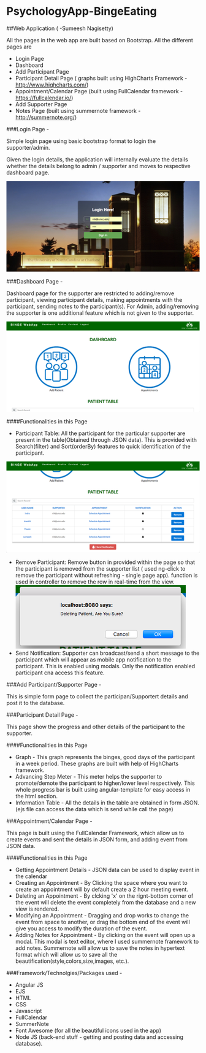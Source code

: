 # PsychologyApp-BingeEating

##Web Application ( -Sumeesh Nagisetty)

All the pages in the web app are built based on Bootstrap. All the different pages are

  - Login Page
  - Dashboard
  - Add Participant Page
  - Participant Detail Page ( graphs built using HighCharts Framework - http://www.highcharts.com/)
  - Appointment/Calendar Page (built using FullCalendar framework - https://fullcalendar.io/)
  - Add Supporter Page
  - Notes Page (built using summernote framework - http://summernote.org/)
  
###Login Page -

  Simple login page using basic bootstrap format to login the supporter/admin.
  
  Given the login details, the application will internally evaluate the details whether the details belong to admin / supporter and moves to respective dashboard page.
  
  ![Alt text](/Screens/login.png?raw=true "Login Page")
  
###Dashboard Page -

  Dashboard page for the supporter are restricted to adding/remove participant, viewing participant details, making appointments with the participant, sending notes to the participant(s).
  For Admin, adding/removing the supporter is one additional feature which is not given to the supporter.
  
  ![Alt text](/Screens/dashboard1.png?raw=true "Dashboard Page")
  
####Functionalities in this Page
  - Participant Table: All the participant for the particular supporter are present in the table(Obtained through JSON data). This is provided with Search(filter) and Sort(orderBy) features to quick identification of the participant.

![Alt text](/Screens/dashboard2.png?raw=true "Dashboard Page")
  - Remove Participant: Remove button in provided within the page so that the participant is removed from the supporter list ( used ng-click to remove the participant without refreshing - single page app). function is used in controller to remove the row in real-time from the view.
  ![Alt text](/Screens/removeUser.png?raw=true "Dashboard Page")
  - Send Notification: Supporter can broadcast/send a short message to the participant which will appear as mobile app notification to the participant. This is enabled using modals. Only the notification enabled participant cna access this feature.
  
###Add Participant/Supporter Page - 
  
  This is simple form page to collect the participan/Supportert details and post it to the database.
  
###Participant Detail Page - 

  This page show the progress and other details of the participant to the supporter.
  
####Functionalities in this Page
  - Graph - This graph represents the binges, good days of the participant in a week period. These graphs are built with help of HighCharts framework.
  - Advancing Step Meter - This meter helps the supporter to promote/demote the participant to higher/lower level respectively. This whole progress bar is built using angular-template for easy access in the html section.
  - Information Table - All the details in the table are obtained in form JSON. (ejs file can access the data which is send while call the page)
  
###Appointment/Calendar Page - 

  This page is built using the FullCalendar Framework, which allow us to create events and sent the details in JSON form, and adding event from JSON data.
  
####Functionalities in this Page
- Getting Appointment Details - JSON data can be used to display event in the calendar
- Creating an Appointment - By Clicking the space where you want to create an appointment will by default create a 2 hour meeting event.
- Deleting an Appointment - By clcking 'x' on the rignt-bottom corner of the event will delete the event completely from the database and a new view is rendered.
- Modifying an Appointment - Dragging and drop works to change the event from space to another, or drag the bottom end of the event will give you access to modify the duration of the event.
- Adding Notes for Appointment - By clicking on the event will open up a modal. This modal is text editor, where I used summernote framework to add notes. Summernote will allow us to save the notes in hypertext format which will allow us to save all the beautification(style,colors,size,images, etc.).


###Framework/Technolgies/Packages used -

  - Angular JS
  - EJS
  - HTML
  - CSS
  - Javascript
  - FullCalendar
  - SummerNote
  - Font Awesome (for all the beautiful icons used in the app)
  - Node JS (back-end stuff - getting and posting data and accessing database).
